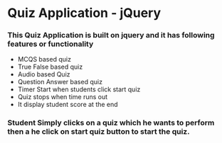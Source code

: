 # Quiz Application - jQuery

### This Quiz Application is built on jquery and it has following features or functionality

- MCQS based quiz
- True False based quiz
- Audio based Quiz
- Question Answer based quiz
- Timer Start when students click start quiz
- Quiz stops when time runs out
- It display student score at the end

### Student Simply clicks on a quiz which he wants to perform then a he click on start quiz button to start the quiz.